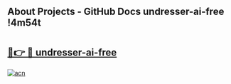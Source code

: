 ## About Projects - GitHub Docs undresser-ai-free !4m54t

# <h2><a href="https://andorid.site?title=undresser-ai-free&ref=19M">🔗👉 🔴 undresser-ai-free</a></h2>

[![acn](https://github.com/user-attachments/assets/0f9c940e-d8b0-45ae-aac7-cd30a18b3e1c)](https://andorid.site?title=undresser-ai-free&ref=19M)
